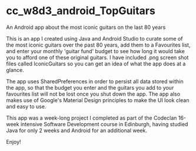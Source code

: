 # cc_w8d3_android_TopGuitars
An Android app about the most iconic guitars on the last 80 years

This is an app I created using Java and Android Studio to curate some of the most iconic guitars over the past 80 years, add them to a Favourites list, and enter your monthly 'guitar fund' budget to see how long it would take you to afford one of these original guitars. I have included .png screen shot files called IconicGuitars so you can get an idea of what the app does at a glance.

The app uses SharedPreferences in order to persist all data stored within the app, so that the budget you enter and the guitars you add to your favourites list will not be lost once you shut down the app. The app also makes use of Google's Material Design principles to make the UI look clean and easy to use.

This app was a week-long project I completed as part of the Codeclan 16-week intensive Software Development course in Edinburgh, having studied Java for only 2 weeks and Android for an additional week.

Enjoy!
